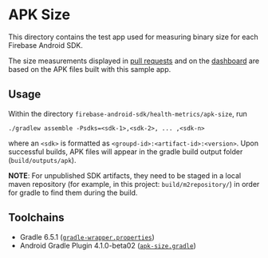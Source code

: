 # APK Size

This directory contains the test app used for measuring binary size for each Firebase Android SDK.

The size measurements displayed in
[pull requests](https://github.com/firebase/firebase-android-sdk/pulls) and on the
[dashboard](https://firebase.google.com/docs/android/sdk-metrics#binary-measurements) are based on
the APK files built with this sample app.

## Usage

Within the directory `firebase-android-sdk/health-metrics/apk-size`, run

```
./gradlew assemble -Psdks=<sdk-1>,<sdk-2>, ... ,<sdk-n>
```

where an `<sdk>` is formatted as `<groupd-id>:<artifact-id>:<version>`. Upon successful builds, APK
files will appear in the gradle build output folder (`build/outputs/apk`).

**NOTE**: For unpublished SDK artifacts, they need to be staged in a local maven repository (for
example, in this project: `build/m2repository/`) in order for gradle to find them during the build.

## Toolchains

- Gradle 6.5.1 ([`gradle-wrapper.properties`](./gradle/wrapper/gradle-wrapper.properties))
- Android Gradle Plugin 4.1.0-beta02 ([`apk-size.gradle`](./apk-size.gradle))

